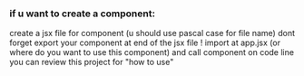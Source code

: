 ### if u want to create a component:
create a jsx file for component (u should use pascal case for file name)
dont forget export your component at end of the jsx file !
import at app.jsx (or where do you want to use this component)
and call component on code line 
you can review this project for "how to use"